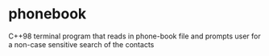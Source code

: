 # phonebook
C++98 terminal program that reads in phone-book file and prompts user for a non-case sensitive search of the contacts
